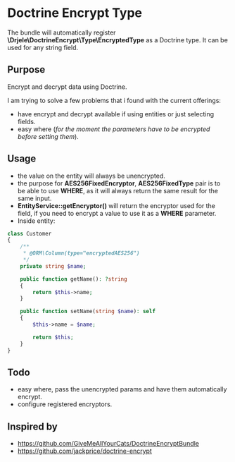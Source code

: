 # Doctrine Encrypt Type

The bundle will automatically register **\Drjele\DoctrineEncrypt\Type\EncryptedType** as a Doctrine type.
It can be used for any string field.

## Purpose
Encrypt and decrypt data using Doctrine.

I am trying to solve a few problems that i found with the current offerings:
* have encrypt and decrypt available if using entities or just selecting fields.
* easy where (_for the moment the parameters have to be encrypted before setting them_).

## Usage
* the value on the entity will always be unencrypted.
* the purpose for **AES256FixedEncryptor**, **AES256FixedType** pair is to be able to use **WHERE**, as it will always return the same result for the same input.
* **EntityService::getEncryptor()** will return the encryptor used for the field, if you need to encrypt a value to use it as a **WHERE** parameter.
* Inside entity:
```php
class Customer
{
    /**
     * @ORM\Column(type="encryptedAES256")
     */
    private string $name;

    public function getName(): ?string
    {
        return $this->name;
    }

    public function setName(string $name): self
    {
        $this->name = $name;

        return $this;
    }
}
```

## Todo
* easy where, pass the unencrypted params and have them automatically encrypt.
* configure registered encryptors.

## Inspired by
* https://github.com/GiveMeAllYourCats/DoctrineEncryptBundle
* https://github.com/jackprice/doctrine-encrypt
